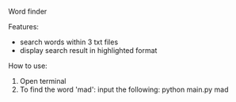 Word finder

Features:
- search words within 3 txt files
- display search result in highlighted format

How to use:
1. Open terminal
2. To find the word 'mad': input the following:
   python main.py mad